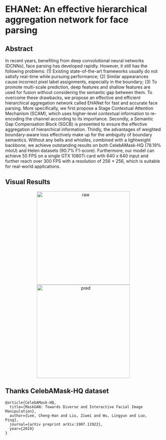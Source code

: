 # EHANet: An effective hierarchical aggregation network for face parsing

## Abstract
In recent years, benefiting from deep convolutional neural networks (DCNNs), face parsing has developed rapidly. However, it still has the following problems: (1) Existing state-of-the-art frameworks usually do not satisfy real-time while pursuing performance; (2) Similar appearances cause incorrect pixel label assignments, especially in the boundary; (3) To promote multi-scale prediction, deep features and shallow features are used for fusion without considering the semantic gap between them. To overcome these drawbacks, we propose an effective and efficient hierarchical aggregation network called EHANet for fast and accurate face parsing. More specifically, we first propose a Stage Contextual Attention Mechanism (SCAM), which uses higher-level contextual information to re-encoding the channel according to its importance. Secondly, a Semantic Gap Compensation Block (SGCB) is presented to ensure the effective aggregation of hierarchical information. Thirdly, the advantages of weighted boundary-aware loss effectively make up for the ambiguity of boundary semantics. Without any bells and whistles, combined with a lightweight backbone, we achieve outstanding results on both CelebAMask-HQ (78.19% mIoU) and Helen datasets (90.7% F1-score). Furthermore, our model can achieve 55 FPS on a single GTX 1080Ti card with 640 x 640 input and further reach over 300 FPS with a resolution of 256 $\times$ 256, which is suitable for real-world applications. 

## Visual Results
<div><div align=center>
  <img src="https://github.com/JACKYLUO1991/FaceParsing/blob/master/deployment/result/images/228.jpg" width="300" height="300" alt="raw"/>
<img src="https://github.com/JACKYLUO1991/FaceParsing/blob/master/deployment/result/renders/2.png" width="300" height="300" alt="pred"/></div>
  
## Thanks CelebAMask-HQ dataset
```
@article{CelebAMask-HQ,
  title={MaskGAN: Towards Diverse and Interactive Facial Image Manipulation},
  author={Lee, Cheng-Han and Liu, Ziwei and Wu, Lingyun and Luo, Ping},
  journal={arXiv preprint arXiv:1907.11922},
  year={2019}
}
```
